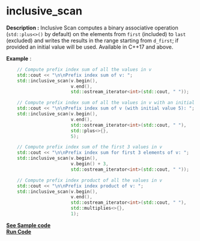 # inclusive_scan

**Description :**  Inclusive Scan computes a binary associative operation (`std::plus<>()` by default) on the elements from `first` (included) to `last` (excluded) and writes the results in the range starting from `d_first`; if provided an initial value will be used. Available in C++17 and above.
  
**Example** :

```cpp
    // Compute prefix index sum of all the values in v    
    std::cout << "\n\nPrefix index sum of v: ";
    std::inclusive_scan(v.begin(),
                        v.end(),
                        std::ostream_iterator<int>(std::cout, " "));

    // Compute prefix index sum of all the values in v with an initial value of 5    
    std::cout << "\n\nPrefix index sum of v (with initial value 5): ";
    std::inclusive_scan(v.begin(),
                        v.end(),
                        std::ostream_iterator<int>(std::cout, " "),
                        std::plus<>{},
                        5);

    // Compute prefix index sum of the first 3 values in v    
    std::cout << "\n\nPrefix index sum for first 3 elements of v: ";
    std::inclusive_scan(v.begin(),
                        v.begin() + 3,
                        std::ostream_iterator<int>(std::cout, " "));

    // Compute prefix index product of all the values in v    
    std::cout << "\n\nPrefix index product of v: ";
    std::inclusive_scan(v.begin(),
                        v.end(),
                        std::ostream_iterator<int>(std::cout, " "),
                        std::multiplies<>{},
                        1);
```
**[See Sample code](snippets/algorithm/inclusive_scan.cpp)**<br>
**[Run Code](https://rextester.com/UVR33146)**


